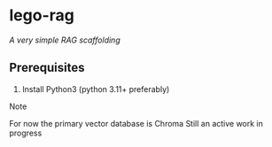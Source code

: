 # lego-rag
*A very simple RAG scaffolding*

## Prerequisites
1. Install Python3 (python 3.11+ preferably)


> [!Note]
> For now the primary vector database is Chroma
> Still an active work in progress